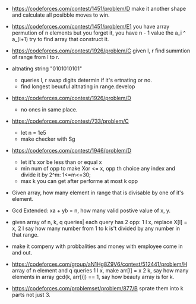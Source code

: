 
- https://codeforces.com/contest/1451/problem/D
  make it another shape and calculate all posibble moves to win.

- https://codeforces.com/contest/1451/problem/E1
    you have array permution of n elements but you forget it, you have n - 1 value the a_i ^ a_(i+1) try to find array that construct it.

- https://codeforces.com/contest/1926/problem/C
    given l, r find summtion of range from l to r.

- altnating string "0101010101"
  - queries l, r swap digits determin if it's ertnating or no.
  - find longest beuuful altnating in range.develop

- https://codeforces.com/contest/1926/problem/D
  - no ones in same place.

- https://codeforces.com/contest/733/problem/C
  - let n = 1e5
  - make checker with Sg

- https://codeforces.com/contest/1946/problem/D
  - let it's xor be less than or equal x
  - min num of opp to make Xor <= x, opp th choice any index and divide it by 2^m: 1<=m<=30;
  - max k you can get after performe at most k opp

- Given array, how many element in range that is divisable by one of it's element.

- Gcd Extended: xa + yb = n, how many valid postive value of x, y.

- given array of n, k, q queries| each query has 2 opp: 1 l x, replace X[l] = x, 2 l  say how many number from 1 to k is't divided by any number in that range.
- make it compeny with probbalities and money with employee come in and out.

- https://codeforces.com/group/aN1Hg8Z9V6/contest/512441/problem/H
 array of n element and q queries
 1 l x, make arr[l] = x
 2 k, say how many elements in array gcd(k, arr[i]) == 1, say how beauty array is for k.

- https://codeforces.com/problemset/problem/877/B
  sprate them into k parts not just 3.